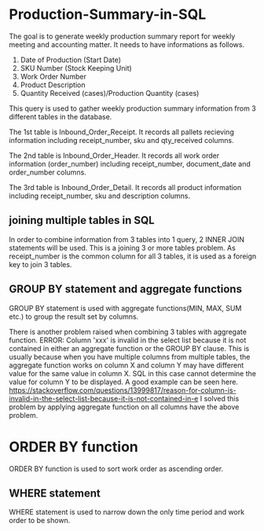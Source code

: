 # Production-Summary-in-SQL

The goal is to generate weekly production summary report for weekly meeting and accounting matter. It needs to have informations as follows.
1. Date of Production (Start Date)
2. SKU Number (Stock Keeping Unit)
3. Work Order Number
4. Product Description 
5. Quantity Received (cases)/Production Quantity (cases)

This query is used to gather weekly production summary information from 3 different tables in the database.

The 1st table is Inbound_Order_Receipt. It records all pallets recieving information including receipt_number, sku and qty_received columns. 

The 2nd table is Inbound_Order_Header. It records all work order information (order_number) including receipt_number, document_date and order_number columns.

The 3rd table is Inbound_Order_Detail. It records all product information including receipt_number, sku and description columns.

## joining multiple tables in SQL
In order to combine information from 3 tables into 1 query, 2 INNER JOIN statements will be used. This is a joining 3 or more tables problem. As receipt_number is the common column for all 3 tables, it is used as a foreign key to join 3 tables.

## GROUP BY statement and aggregate functions
GROUP BY statement is used with aggregate functions(MIN, MAX, SUM etc.) to group the result set by columns.

There is another problem raised when combining 3 tables with aggregate function. 
ERROR: Column 'xxx' is invalid in the select list because it is not contained in either an aggregate function or the GROUP BY clause.
This is usually because when you have multiple columns from multiple tables, the aggregate function works on column X and column Y may have different value for the same value in column X. SQL in this case cannot determine the value for column Y to be displayed. 
A good example can be seen here.
https://stackoverflow.com/questions/13999817/reason-for-column-is-invalid-in-the-select-list-because-it-is-not-contained-in-e
I solved this problem by applying aggregate function on all columns have the above problem.

# ORDER BY function
ORDER BY function is used to sort work order as ascending order. 

## WHERE statement
WHERE statement is used to narrow down the only time period and work order to be shown. 
